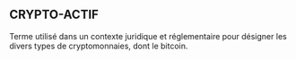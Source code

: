 ## CRYPTO-ACTIF

Terme utilisé dans un contexte juridique et réglementaire pour désigner les divers types de cryptomonnaies, dont le bitcoin.

